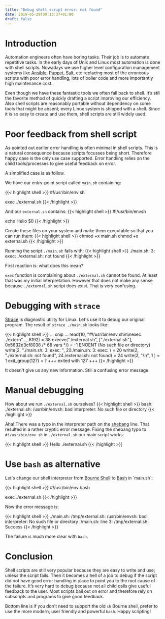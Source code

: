 ```yaml
---
title: "Debug shell script error: not found"
date: 2019-05-29T00:13:37+01:00
draft: false
---
```


# Introduction

Automation engineers often have boring tasks. Their job is to automate repetitive tasks. In the early days of Unix and Linux most automation is done with shell scripts. Nowadays we use higher level configuration management systems like [Ansible](https://www.ansible.com/), [Puppet](https://puppet.com/), [Salt](https://www.saltstack.com/), etc replacing most of the erroneous scripts with poor error handling, lots of boiler code and more importantly high maintenance cost.

Even though we have these fantastic tools we often fall back to shell. It’s still the favorite method of quickly drafting a script improving our efficiency. Also shell scripts are reasonably portable without dependency on some tools that might be absent; every Linux system is shipped with a shell. Since it is so easy to create and use them, shell scripts are still widely used.

# Poor feedback from shell script

As pointed out earlier error handling is often minimal in shell scripts. This is a natural consequence because scripts focusses being short. Therefore happy case is the only use case supported. Error handling relies on the child tools/processes to give useful feedback on error.

A simplified case is as follow.

We have our entry-point script called `main.sh` containing:

{{< highlight shell >}}
#!/usr/bin/env sh

exec ./external.sh
{{< /highlight >}}

And our `external.sh` contains:
{{< highlight shell >}}
#!/usr/bin/envsh

echo Hello $0
{{< /highlight >}}

Create these files on your system and make them executable so that you can run them:
{{< highlight shell >}}
chmod +x main.sh
chmod +x external.sh
{{< /highlight >}}

Running the script `./main.sh` fails with:
{{< highlight shell >}}
./main.sh: 3: exec: ./external.sh: not found
{{< /highlight >}}

First reaction is: what does this mean?

`exec` function is complaining about `./external.sh` cannot be found. At least that was my initial interpretation. However that does not make any sense because `./external.sh` script does exist. That is very confusing.

# Debugging with `strace`

[Strace](https://linux.die.net/man/1/strace) is diagnostic utility for Linux. Let's use it to debug our original program. The result of `strace ./main.sh` looks like:

{{< highlight shell >}}
... snip ...
read(10, "#!/usr/bin/env sh\n\nexec ./extern"..., 8192) = 38
execve("./external.sh", ["./external.sh"], 0x5632d3cf8038 /* 68 vars */)
  = -1 ENOENT (No such file or directory)
write(2, "./main.sh: 3: exec: ", 20./main.sh: 3: exec: )    = 20
write(2, "./external.sh: not found", 24./external.sh: not found) = 24
write(2, "\n", 1
)                       = 1
exit_group(127)                         = ?
+++ exited with 127 +++
{{< /highlight >}}

It doesn't give us any new information. Still a confusing error message.

# Manual debugging

How about we run `./external.sh` ourselves?
{{< highlight shell >}}
bash: ./external.sh: /usr/bin/envsh: bad interpreter:
  No such file or directory
{{< /highlight >}}

Aha! There was a typo in the interpreter path on the [shebang](https://en.wikipedia.org/wiki/Shebang_(Unix)) line. That resulted in a rather cryptic error message. Fixing the shebang typo to `#!/usr/bin/env sh` in `./external.sh` our main script works:

{{< highlight shell >}}
Hello ./external.sh
{{< /highlight >}}

# Use `bash` as alternative

Let's change our shell interpreter from [Bourne Shell](https://en.wikipedia.org/wiki/Bourne_shell) to [Bash](https://en.wikipedia.org/wiki/Bash_(Unix_shell)) in `main.sh`:

{{< highlight shell >}}
#!/usr/bin/env bash

exec ./external.sh
{{< /highlight >}}

Now the error message is:

{{< highlight shell >}}
./main.sh: /tmp/external.sh: /usr/bin/envsh: bad interpreter:
  No such file or directory
./main.sh: line 3: /tmp/external.sh: Success
{{< /highlight >}}

The failure is much more clear with `bash`.



# Conclusion

Shell scripts are still very popular because they are easy to write and use; unless the script fails. Then it becomes a hell of a job to debug if the script did not have good error handling in place to point you to the root cause of the failure. It’s very hard to debug because not all child calls give useful feedback to the user. Most scripts bail out on error and therefore rely on subscripts and programs to give good feedback.

Bottom line is if you don't need to support the old `sh` Bourne shell, prefer to use the more modern, user friendly and powerful `bash`. Happy scripting!
